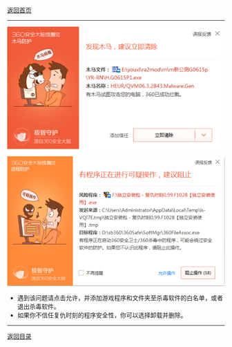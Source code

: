 [返回首页](./Home)

***
![](./tanchuang1.png)


![](./tanchuang2.png)

* 遇到该问题请点击允许，并添加游戏程序和文件夹至杀毒软件的白名单，或者退出杀毒软件。
* 如果你不信任复仇时刻的程序安全性，你可以选择卸载并删除。

***
[返回目录](./常见问题指南)
